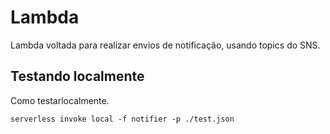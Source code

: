 # Lambda

Lambda voltada para realizar envios de notificação, usando topics do SNS.

## Testando localmente

Como testarlocalmente.

```
serverless invoke local -f notifier -p ./test.json
```
